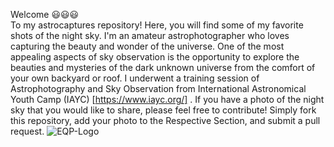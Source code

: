 Welcome 😃😃😃 <br>
To my astrocaptures repository! Here, you will find some of my favorite shots of the night sky. I'm an amateur astrophotographer who loves capturing the beauty and wonder of the universe. One of the most appealing aspects of sky observation is the opportunity to explore the beauties and mysteries of the dark unknown universe from the comfort of your own backyard or roof. 
I underwent a training session of Astrophotography and Sky Observation from International Astronomical Youth Camp (IAYC) [https://www.iayc.org/] . 
If you have a photo of the night sky that you would like to share, please feel free to contribute! Simply fork this repository, add your photo to the Respective Section, and submit a pull request.
![EQP-Logo](https://user-images.githubusercontent.com/130882317/233982347-c2537019-a27f-45bb-8ca8-10dae4e1349b.jpg)


